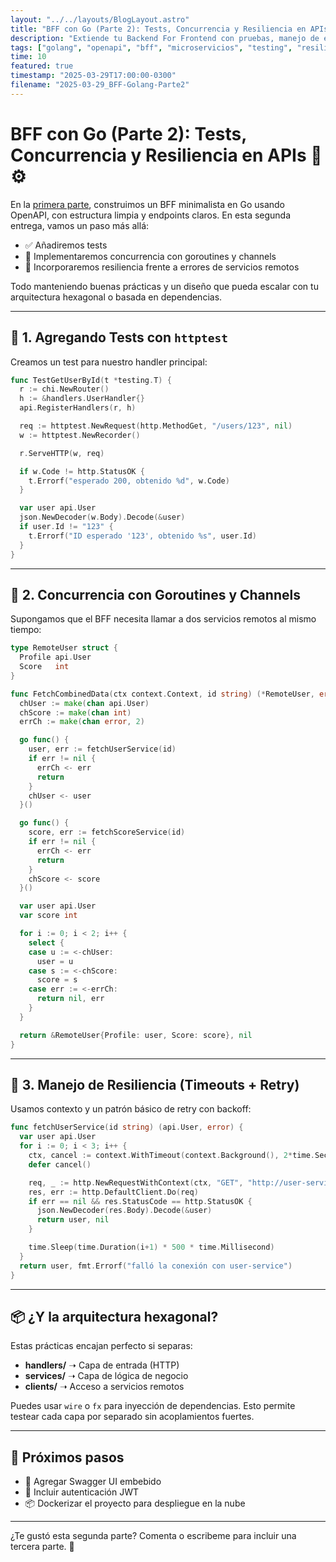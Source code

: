```yaml
---
layout: "../../layouts/BlogLayout.astro"
title: "BFF con Go (Parte 2): Tests, Concurrencia y Resiliencia en APIs"
description: "Extiende tu Backend For Frontend con pruebas, manejo de errores y uso de goroutines para llamadas concurrentes."
tags: ["golang", "openapi", "bff", "microservicios", "testing", "resiliencia"]
time: 10
featured: true
timestamp: "2025-03-29T17:00:00-0300"
filename: "2025-03-29_BFF-Golang-Parte2"
---
```


# BFF con Go (Parte 2): Tests, Concurrencia y Resiliencia en APIs 🧪⚙️

En la [primera parte](../2025-03-28_BFF-Golang-OpenAPI), construimos un BFF minimalista en Go usando OpenAPI, con estructura limpia y endpoints claros. En esta segunda entrega, vamos un paso más allá:

- ✅ Añadiremos tests
- 🔁 Implementaremos concurrencia con goroutines y channels
- 🧱 Incorporaremos resiliencia frente a errores de servicios remotos

Todo manteniendo buenas prácticas y un diseño que pueda escalar con tu arquitectura hexagonal o basada en dependencias.

---

## 🧪 1. Agregando Tests con `httptest`

Creamos un test para nuestro handler principal:

```go
func TestGetUserById(t *testing.T) {
  r := chi.NewRouter()
  h := &handlers.UserHandler{}
  api.RegisterHandlers(r, h)

  req := httptest.NewRequest(http.MethodGet, "/users/123", nil)
  w := httptest.NewRecorder()

  r.ServeHTTP(w, req)

  if w.Code != http.StatusOK {
    t.Errorf("esperado 200, obtenido %d", w.Code)
  }

  var user api.User
  json.NewDecoder(w.Body).Decode(&user)
  if user.Id != "123" {
    t.Errorf("ID esperado '123', obtenido %s", user.Id)
  }
}
```

---

## 🔁 2. Concurrencia con Goroutines y Channels

Supongamos que el BFF necesita llamar a dos servicios remotos al mismo tiempo:

```go
type RemoteUser struct {
  Profile api.User
  Score   int
}

func FetchCombinedData(ctx context.Context, id string) (*RemoteUser, error) {
  chUser := make(chan api.User)
  chScore := make(chan int)
  errCh := make(chan error, 2)

  go func() {
    user, err := fetchUserService(id)
    if err != nil {
      errCh <- err
      return
    }
    chUser <- user
  }()

  go func() {
    score, err := fetchScoreService(id)
    if err != nil {
      errCh <- err
      return
    }
    chScore <- score
  }()

  var user api.User
  var score int

  for i := 0; i < 2; i++ {
    select {
    case u := <-chUser:
      user = u
    case s := <-chScore:
      score = s
    case err := <-errCh:
      return nil, err
    }
  }

  return &RemoteUser{Profile: user, Score: score}, nil
}
```

---

## 🧱 3. Manejo de Resiliencia (Timeouts + Retry)

Usamos contexto y un patrón básico de retry con backoff:

```go
func fetchUserService(id string) (api.User, error) {
  var user api.User
  for i := 0; i < 3; i++ {
    ctx, cancel := context.WithTimeout(context.Background(), 2*time.Second)
    defer cancel()

    req, _ := http.NewRequestWithContext(ctx, "GET", "http://user-service/users/"+id, nil)
    res, err := http.DefaultClient.Do(req)
    if err == nil && res.StatusCode == http.StatusOK {
      json.NewDecoder(res.Body).Decode(&user)
      return user, nil
    }

    time.Sleep(time.Duration(i+1) * 500 * time.Millisecond)
  }
  return user, fmt.Errorf("falló la conexión con user-service")
}
```

---

## 📦 ¿Y la arquitectura hexagonal?

Estas prácticas encajan perfecto si separas:

- **handlers/** ➝ Capa de entrada (HTTP)
- **services/** ➝ Capa de lógica de negocio
- **clients/** ➝ Acceso a servicios remotos

Puedes usar `wire` o `fx` para inyección de dependencias. Esto permite testear cada capa por separado sin acoplamientos fuertes.

---

## 🧩 Próximos pasos

- 📄 Agregar Swagger UI embebido
- 🔐 Incluir autenticación JWT
- 📦 Dockerizar el proyecto para despliegue en la nube

---

¿Te gustó esta segunda parte? Comenta o escribeme para incluir una tercera parte. 🚀

